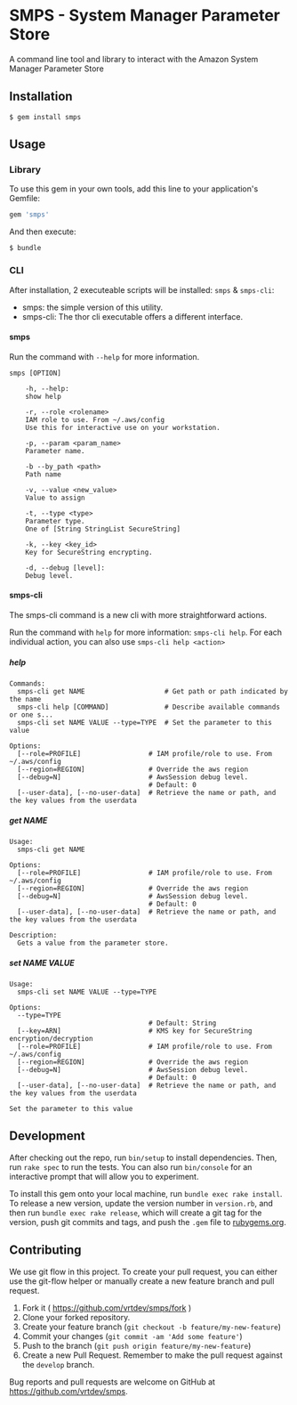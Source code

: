 # SMPS - System Manager Parameter Store

A command line tool and library to interact with the Amazon System Manager Parameter Store

## Installation

    $ gem install smps

## Usage

### Library

To use this gem in your own tools, add this line to your application's Gemfile:

```ruby
gem 'smps'
```

And then execute:

    $ bundle

### CLI

After installation, 2 executeable scripts will be installed: `smps` & `smps-cli`:

- smps: the simple version of this utility.
- smps-cli: The thor cli executable offers a different interface.

#### smps

Run the command with `--help` for more information.

```
smps [OPTION]

    -h, --help:
    show help

    -r, --role <rolename>
    IAM role to use. From ~/.aws/config
    Use this for interactive use on your workstation.

    -p, --param <param_name>
    Parameter name.

    -b --by_path <path>
    Path name

    -v, --value <new_value>
    Value to assign

    -t, --type <type>
    Parameter type.
    One of [String StringList SecureString]

    -k, --key <key_id>
    Key for SecureString encrypting.

    -d, --debug [level]:
    Debug level.
```

#### smps-cli

The smps-cli command is a new cli with more straightforward actions.

Run the command with `help` for more information: `smps-cli help`. For each individual action,
you can also use `smps-cli help <action>`

##### help

```
Commands:
  smps-cli get NAME                    # Get path or path indicated by the name
  smps-cli help [COMMAND]              # Describe available commands or one s...
  smps-cli set NAME VALUE --type=TYPE  # Set the parameter to this value

Options:
  [--role=PROFILE]                 # IAM profile/role to use. From ~/.aws/config
  [--region=REGION]                # Override the aws region
  [--debug=N]                      # AwsSession debug level.
                                   # Default: 0
  [--user-data], [--no-user-data]  # Retrieve the name or path, and the key values from the userdata
```

##### get NAME

```
Usage:
  smps-cli get NAME

Options:
  [--role=PROFILE]                 # IAM profile/role to use. From ~/.aws/config
  [--region=REGION]                # Override the aws region
  [--debug=N]                      # AwsSession debug level.
                                   # Default: 0
  [--user-data], [--no-user-data]  # Retrieve the name or path, and the key values from the userdata

Description:
  Gets a value from the parameter store.
```

##### set NAME VALUE

```
Usage:
  smps-cli set NAME VALUE --type=TYPE

Options:
  --type=TYPE
                                   # Default: String
  [--key=ARN]                      # KMS key for SecureString encryption/decryption
  [--role=PROFILE]                 # IAM profile/role to use. From ~/.aws/config
  [--region=REGION]                # Override the aws region
  [--debug=N]                      # AwsSession debug level.
                                   # Default: 0
  [--user-data], [--no-user-data]  # Retrieve the name or path, and the key values from the userdata

Set the parameter to this value
```

## Development

After checking out the repo, run `bin/setup` to install dependencies. Then, run `rake spec` to run the tests. You can also run `bin/console` for an interactive prompt that will allow you to experiment.

To install this gem onto your local machine, run `bundle exec rake install`. To release a new version, update the version number in `version.rb`, and then run `bundle exec rake release`, which will create a git tag for the version, push git commits and tags, and push the `.gem` file to [rubygems.org](https://rubygems.org).

## Contributing

We use git flow in this project. To create your pull request, you can either use the git-flow helper or
manually create a new feature branch and pull request.

1. Fork it ( https://github.com/vrtdev/smps/fork )
2. Clone your forked repository.
3. Create your feature branch (`git checkout -b feature/my-new-feature`)
4. Commit your changes (`git commit -am 'Add some feature'`)
5. Push to the branch (`git push origin feature/my-new-feature`)
6. Create a new Pull Request. Remember to make the pull request against the `develop` branch.

Bug reports and pull requests are welcome on GitHub at https://github.com/vrtdev/smps.

